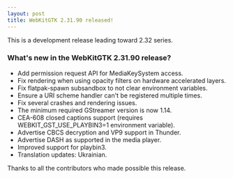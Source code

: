```yaml
---
layout: post
title: WebKitGTK 2.31.90 released!
---
```


This is a development release leading toward 2.32 series.

### What's new in the WebKitGTK 2.31.90 release?

 - Add permission request API for MediaKeySystem access.
 - Fix rendering when using opacity filters on hardware accelerated layers.
 - Fix flatpak-spawn subsandbox to not clear environment variables.
 - Ensure a URI scheme handler can't be registered multiple times.
 - Fix several crashes and rendering issues.
 - The minimum required GStreamer version is now 1.14.
 - CEA-608 closed captions support (requires WEBKIT_GST_USE_PLAYBIN3=1 environment variable).
 - Advertise CBCS decryption and VP9 support in Thunder.
 - Advertise DASH as supported in the media player.
 - Improved support for playbin3.
 - Translation updates: Ukrainian.

Thanks to all the contributors who made possible this release.